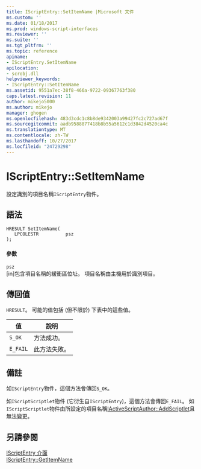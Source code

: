 ```yaml
---
title: IScriptEntry::SetItemName |Microsoft 文件
ms.custom: ''
ms.date: 01/18/2017
ms.prod: windows-script-interfaces
ms.reviewer: ''
ms.suite: ''
ms.tgt_pltfrm: ''
ms.topic: reference
apiname:
- IScriptEntry.SetItemName
apilocation:
- scrobj.dll
helpviewer_keywords:
- IScriptEntry::SetItemName
ms.assetid: 9551a7ec-38f8-466a-9722-09367763f380
caps.latest.revision: 11
author: mikejo5000
ms.author: mikejo
manager: ghogen
ms.openlocfilehash: 483d3cdc1c8b8de9342003a99427fc2c727ad67f
ms.sourcegitcommit: aadb9588877418b8b55a5612c1d3842d4520ca4c
ms.translationtype: MT
ms.contentlocale: zh-TW
ms.lasthandoff: 10/27/2017
ms.locfileid: "24729298"
---
```

# <a name="iscriptentrysetitemname"></a>IScriptEntry::SetItemName
設定識別的項目名稱`IScriptEntry`物件。  
  
## <a name="syntax"></a>語法  
  
```  
HRESULT SetItemName(  
   LPCOLESTR          psz  
);  
```  
  
#### <a name="parameters"></a>參數  
 `psz`  
 [in]包含項目名稱的緩衝區位址。 項目名稱由主機用於識別項目。  
  
## <a name="return-value"></a>傳回值  
 `HRESULT`。 可能的值包括 (但不限於) 下表中的這些值。  
  
|值|說明|  
|-----------|-----------------|  
|`S_OK`|方法成功。|  
|`E_FAIL`|此方法失敗。|  
  
## <a name="remarks"></a>備註  
 如`IScriptEntry`物件，這個方法會傳回`S_OK`。  
  
 如`IScriptScriptlet`物件 (它衍生自`IScriptEntry`)，這個方法會傳回`E_FAIL`。 如`IScriptScriptlet`物件由所設定的項目名稱[IActiveScriptAuthor::AddScriptlet](../../winscript/reference/iactivescriptauthor-addscriptlet.md)且無法變更。  
  
## <a name="see-also"></a>另請參閱  
 [IScriptEntry 介面](../../winscript/reference/iscriptentry-interface.md)   
 [IScriptEntry::GetItemName](../../winscript/reference/iscriptentry-getitemname.md)
